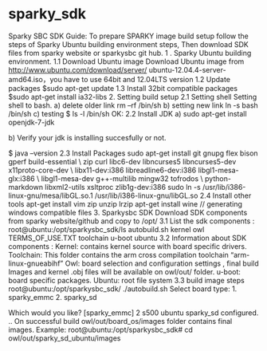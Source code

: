 # sparky_sdk

Sparky SBC SDK Guide:
To prepare SPARKY image build setup follow the steps of Sparky Ubuntu building environment steps, Then download SDK files from sparky website or sparkysbc git hub.
1 . Sparky Ubuntu building environment.
1.1 Download Ubuntu image 
Download Ubuntu image from http://www.ubuntu.com/download/server/ ubuntu-12.04.4-server-amd64.iso，you have to use 64bit and 12.04LTS version
1.2 Update packages 
$sudo apt-get update
1.3 Install 32bit compatible packages 
$sudo apt-get install ia32-libs
2. Setting build setup
2.1 Setting shell 
Setting shell to bash. 
a) delete older link 
rm –rf /bin/sh 
b) setting new link 
ln -s bash /bin/sh
c) testing 
$ ls -l /bin/sh 
OK:
2.2 Install JDK 
a) sudo apt-get install openjdk-7-jdk 

b) Verify your jdk is installing succesfully or not. 

$ java –version
2.3 Install Packages 
sudo apt-get install git gnupg flex bison gperf build-essential \ 
zip curl libc6-dev libncurses5 libncurses5-dev x11proto-core-dev \ 
libx11-dev:i386 libreadline6-dev:i386 libgl1-mesa-glx:i386 \ 
libgl1-mesa-dev g++-multilib mingw32 tofrodos \ 
python-markdown libxml2-utils xsltproc zlib1g-dev:i386 
sudo ln -s /usr/lib/i386-linux-gnu/mesa/libGL.so.1 /usr/lib/i386-linux-gnu/libGL.so
2.4 Install other tools 
apt-get install vim zip unzip lrzip 
apt-get install wine // generating windows compatible files
3. Sparkysbc SDK
Download SDK components from sparky website/github and copy to /opt/
3.1 List the sdk components :
root@ubuntu:/opt/sparkysbc_sdk/ls
autobuild.sh  kernel  owl  TERMS_OF_USE.TXT  toolchain  u-boot  ubuntu
3.2 Information about SDK components :
 Kernel: contains kernel source with board specific drivers.
Toolchain: This folder contains the arm cross compilation toolchain “arm-linux-gnueabihf”
Owl: board selection and configuration settings , final build Images and  kernel .obj files will be available on owl/out/ folder. 
u-boot: board specific packages.
Ubuntu: root file system
3.3 build image steps
root@ubuntu:/opt/sparkysbc_sdk/ ./autobuild.sh
Select board type:
     1. sparky_emmc
     2. sparky_sd

Which would you like? [sparky_emmc] 2
s500 ubuntu sparky_sd configured.
..
On successful build owl/out/board_os/images folder contains final images.
Example:
root@ubuntu:/opt/sparkysbc_sdk# cd owl/out/sparky_sd_ubuntu/images



